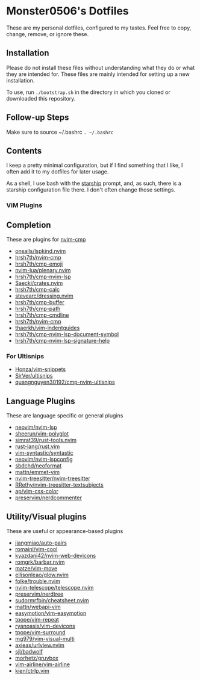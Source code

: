 # Monster0506's Dotfiles

These are my personal dotfiles, configured to my tastes.
Feel free to copy, change, remove, or ignore these. 

## Installation

Please do not install these files without understanding what they do or 
what they are intended for. These files are mainly intended for setting up
a new installation. 

To use, run `./bootstrap.sh` in the directory in which you cloned 
or downloaded this repository.

## Follow-up Steps

Make sure to source ~/.bashrc `. ~/.bashrc`

## Contents

I keep a pretty minimal configuration, but if I find something that I like, I
often add it to my dotfiles for later usage.

As a shell, I use bash with the [starship](https://starship.rs) prompt, and,
as such, there is a starship configuration file there. I don't often change those settings.


### ViM Plugins

## Completion
These are plugins for [nvim-cmp](https://github.com/hrsh7th/nvim-cmp)
- [onsails/lspkind.nvim](https://github.com/onsails/lspkind.nvim)
- [hrsh7th/nvim-cmp](https://github.com/hrsh7th/nvim-cmp)
- [hrsh7th/cmp-emoji](https://github.com/hrsh7th/cmp-emoji)
- [nvim-lua/plenary.nvim](https://github.com/nvim-lua/plenary.nvim)
- [hrsh7th/cmp-nvim-lsp](https://github.com/hrsh7th/cmp-nvim-lsp)
- [Saecki/crates.nvim](https://github.com/Saecki/crates.nvim)
- [hrsh7th/cmp-calc](https://github.com/hrsh7th/cmp-calc)
- [stevearc/dressing.nvim](https://github.com/stevearc/dressing.nvim)
- [hrsh7th/cmp-buffer](https://github.com/hrsh7th/cmp-buffer)
- [hrsh7th/cmp-path](https://github.com/hrsh7th/cmp-path)
- [hrsh7th/cmp-cmdline](https://github.com/hrsh7th/cmp-cmdline)
- [hrsh7th/nvim-cmp](https://github.com/hrsh7th/nvim-cmp)
- [thaerkh/vim-indentguides](https://github.com/thaerkh/vim-indentguides)
- [hrsh7th/cmp-nvim-lsp-document-symbol](https://github.com/hrsh7th/cmp-nvim-lsp-document-symbol)
- [hrsh7th/cmp-nvim-lsp-signature-help](https://github.com/hrsh7th/cmp-nvim-lsp-signature-help)
### For Ultisnips
- [Honza/vim-snippets](https://github.com/Honza/vim-snippets)
- [SirVer/ultisnips](https://github.com/SirVer/ultisnips)
- [quangnguyen30192/cmp-nvim-ultisnips](https://github.com/quangnguyen30192/cmp-nvim-ultisnips)
## Language Plugins
These are language specific or general plugins
- [neovim/nvim-lsp](https://github.com/neovim/nvim-lsp)
- [sheerun/vim-polyglot](https://github.com/sheerun/vim-polyglot)
- [simrat39/rust-tools.nvim](https://github.com/simrat39/rust-tools.nvim)
- [rust-lang/rust.vim](https://github.com/rust-lang/rust.vim)
- [vim-syntastic/syntastic](https://github.com/vim-syntastic/syntastic)
- [neovim/nvim-lspconfig](https://github.com/neovim/nvim-lspconfig)
- [sbdchd/neoformat](https://github.com/sbdchd/neoformat)
- [mattn/emmet-vim](https://github.com/mattn/emmet-vim)
- [nvim-treesitter/nvim-treesitter](https://github.com/nvim-treesitter/nvim-treesitter)
- [RRethy/nvim-treesitter-textsubjects](https://github.com/RRethy/nvim-treesitter-textsubjects)
- [ap/vim-css-color](https://github.com/ap/vim-css-color)
- [preservim/nerdcommenter](https://github.com/preservim/nerdcommenter)
## Utility/Visual plugins
These are useful or appearance-based plugins
- [jiangmiao/auto-pairs](https://github.com/jiangmiao/auto-pairs)
- [romainl/vim-cool](https://github.com/romainl/vim-cool)
- [kyazdani42/nvim-web-devicons](https://github.com/kyazdani42/nvim-web-devicons)
- [romgrk/barbar.nvim](https://github.com/romgrk/barbar.nvim)
- [matze/vim-move](https://github.com/matze/vim-move)
- [ellisonleao/glow.nvim](https://github.com/ellisonleao/glow.nvim)
- [folke/trouble.nvim](https://github.com/folke/trouble.nvim)
- [nvim-telescope/telescope.nvim](https://github.com/nvim-telescope/telescope.nvim)
- [preservim/nerdtree](https://github.com/preservim/nerdtree)
- [sudormrfbin/cheatsheet.nvim](https://github.com/sudormrfbin/cheatsheet.nvim)
- [mattn/webapi-vim](https://github.com/mattn/webapi-vim)
- [easymotion/vim-easymotion](https://github.com/easymotion/vim-easymotion)
- [tpope/vim-repeat](https://github.com/tpope/vim-repeat)
- [ryanoasis/vim-devicons](https://github.com/ryanoasis/vim-devicons)
- [tpope/vim-surround](https://github.com/tpope/vim-surround)
- [mg979/vim-visual-multi](https://github.com/mg979/vim-visual-multi)
- [axieax/urlview.nvim](https://github.com/axieax/urlview.nvim)
- [sjl/badwolf](https://github.com/sjl/badwolf)
- [morhetz/gruvbox](https://github.com/morhetz/gruvbox)
- [vim-airline/vim-airline](https://github.com/vim-airline/vim-airline)
- [kien/ctrlp.vim](https://github.com/kien/ctrlp.vim)

